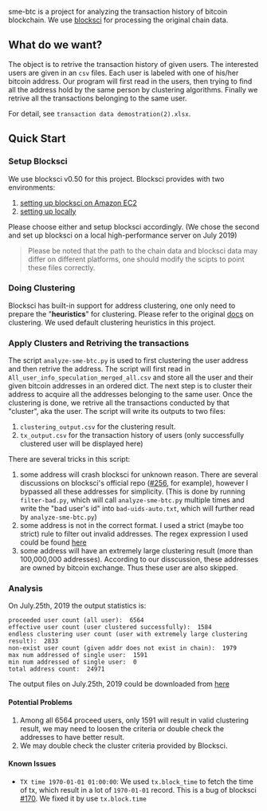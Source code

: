 sme-btc is a project for analyzing the transaction history of bitcoin blockchain. We use [blocksci](https://citp.github.io/BlockSci/readme.html) for processing the original chain data.


## What do we want?

The object is to retrive the transaction history of given users. The interested users are given in an `csv` files. Each user is labeled with one of his/her bitcoin address. Our program will first read in the users, then trying to find all the address hold by the same person by clustering algorithms. Finally we retrive all the transactions belonging to the same user. 

For detail, see `transaction data demostration(2).xlsx`.


## Quick Start

### Setup Blocksci

We use blocksci v0.50 for this project. Blocksci provides with two environments: 

1. [setting up blocksci on Amazon EC2](https://citp.github.io/BlockSci/readme.html#quick-setup-using-amazon-ec2) 
2. [setting up locally](https://citp.github.io/BlockSci/readme.html#setting-up-blocksci-locally)

Please choose either and setup blocksci accordingly. (We chose the second and set up blocksci on a local high-performance server on July 2019)

> Please be noted that the path to the chain data and blocksci data may differ on different platforms, one should modify the scipts to point these files correctly.

### Doing Clustering 

Blocksci has built-in support for address clustering, one only need to prepare the "**heuristics**" for clustering. Please refer to the original [docs](https://citp.github.io/BlockSci/reference/clustering/clustering.html) on clustering. We used default clustering heuristics in this project.

### Apply Clusters and Retriving the transactions

The script `analyze-sme-btc.py` is used to first clustering the user address and then retrive the address. 
The script will first read in `All_user_info_speculation_merged_all.csv` and store all the user and their given bitcoin addresses in an ordered dict. The next step is to cluster their address to acquire all the addresses belonging to the same user. Once the clustering is done, we retrive all the transactions conducted by that "cluster", aka the user.
The script will write its outputs to two files:

1. `clustering_output.csv` for the clustering result.
1. `tx_output.csv` for the transaction history of users (only successfully clustered user will be displayed here)

There are several tricks in this script:

1. some address will crash blocksci for unknown reason. There are several discussions on blocksci's official repo ([#256](https://github.com/citp/BlockSci/issues/256), for example), however I bypassed all these addresses for simplicity. (This is done by running `filter-bad.py`, which will call `analyze-sme-btc.py` multiple times and write the "bad user's id" into `bad-uids-auto.txt`, which will further read by `analyze-sme-btc.py`)
2. some address is not in the correct format. I used a strict (maybe too strict) rule to filter out invalid addresses. The regex expression I used could be found [here](http://mokagio.github.io/tech-journal/2014/11/21/regex-bitcoin.html)
3. some address will have an extremely large clustering result (more than 100,000,000 addresses). According to our disscussion, these addresses are owned by bitcoin exchange. Thus these user are also skipped.

### Analysis

On July.25th, 2019 the output statistics is:

```
proceeded user count (all user):  6564
effective user count (user clustered successfully):  1584
endless clustering user count (user with extremely large clustering result):  2833
non-exist user count (given addr does not exist in chain):  1979
max num addressed of single user:  1591
min num addressed of single user:  0
total address count:  24971
```

The output files on July.25th, 2019 could be downloaded from [here](https://www.dropbox.com/sh/z10i3xdaqgzotm2/AAAwhPxQwGLAeKdBcAkX1FnLa?dl=0)


#### Potential Problems

1. Among all 6564 proceed users, only 1591 will result in valid clustering result, we may need to loosen the criteria or double check the addresses to have better result.
2. We may double check the cluster criteria provided by Blocksci.

#### Known Issues

* `TX time 1970-01-01 01:00:00`: We used `tx.block_time` to fetch the time of tx, which result in a lot of `1970-01-01` record. This is a bug of blocksci [#170](https://github.com/citp/BlockSci/issues/170). We fixed it by use `tx.block.time`


